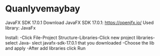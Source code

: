 # Quanlyvemaybay

JavaFX SDK 17.0.1
Download JavaFX SDK 17.0.1: https://openjfx.io/
Used library: JavaFx 

Install:
-Click File-Project Structure-Libraries-Click new project libraries-select Java- slect javafx-sdk-17.0.1 that you downloaded
-Choose the lib and apply
-After add libraries click Run
